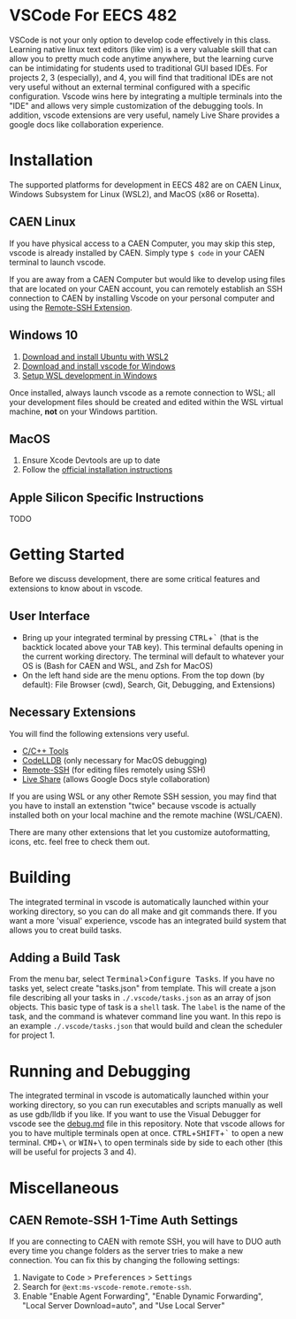 <h1>VSCode For EECS 482</h1>
VSCode is not your only option to develop code effectively in this class. Learning native linux text editors (like vim) is a very valuable skill that can allow you to pretty much code anytime anywhere, but the learning curve can be intimidating for students used to traditional GUI based IDEs. For projects 2, 3 (especially), and 4, you will find that traditional IDEs are not very useful without an external terminal configured with a specific configuration. Vscode wins here by integrating a multiple terminals into the "IDE" and allows very simple customization of the debugging tools. In addition, vscode extensions are very useful, namely Live Share provides a google docs like collaboration experience.


<h1>Installation</h1>

The supported platforms for development in EECS 482 are on CAEN Linux, Windows Subsystem for Linux (WSL2), and MacOS (x86 or Rosetta).

<h2>CAEN Linux</h2>

If you have physical access to a CAEN Computer, you may skip this step, vscode is already installed by CAEN. Simply type `$ code` in your CAEN terminal to launch vscode.

If you are away from a CAEN Computer but would like to develop using files that are located on your CAEN account, you can remotely establish an SSH connection to CAEN by installing Vscode on your personal computer and using the [Remote-SSH Extension](https://marketplace.visualstudio.com/items?itemName=ms-vscode-remote.remote-ssh).

<h2>Windows 10</h2>

1. [Download and install Ubuntu with WSL2](https://docs.microsoft.com/en-us/windows/wsl/install-win10)
2. [Download and install vscode for Windows](https://code.visualstudio.com/docs/setup/windows)
3. [Setup WSL development in Windows](https://code.visualstudio.com/docs/remote/wsl)
   
Once installed, always launch vscode as a remote connection to WSL; all your development files should be created and edited within the WSL virtual machine, **not** on your Windows partition.

<h2>MacOS</h2>

1. Ensure Xcode Devtools are up to date
2. Follow the [official installation instructions](https://code.visualstudio.com/docs/setup/mac)

<h2>Apple Silicon Specific Instructions</h2>

TODO

<h1>Getting Started</h1>

Before we discuss development, there are some critical features and extensions to know about in vscode.

<h2>User Interface</h2>
   
* Bring up your integrated terminal by pressing <kbd>CTRL</kbd>+<kbd>`</kbd> (that is the backtick located above your <kbd>TAB</kbd> key). This terminal defaults opening in the current working directory. The terminal will default to whatever your OS is (Bash for CAEN and WSL, and Zsh for MacOS)
* On the left hand side are the menu options. From the top down (by default): File Browser (cwd), Search, Git, Debugging, and Extensions)

<h2>Necessary Extensions</h2>
You will find the following extensions very useful.

- [C/C++ Tools](https://marketplace.visualstudio.com/items?itemName=ms-vscode.cpptools)
- [CodeLLDB](https://marketplace.visualstudio.com/items?itemName=vadimcn.vscode-lldb) (only necessary for MacOS debugging)
- [Remote-SSH](https://marketplace.visualstudio.com/items?itemName=ms-vscode-remote.remote-ssh) (for editing files remotely using SSH)
- [Live Share](https://marketplace.visualstudio.com/items?itemName=MS-vsliveshare.vsliveshare) (allows Google Docs style collaboration)

If you are using WSL or any other Remote SSH session, you may find that you have to install an extenstion "twice" because vscode is actually installed both on your local machine and the remote machine (WSL/CAEN). 

There are many other extensions that let you customize autoformatting, icons, etc. feel free to check them out.

<h1>Building</h1>

The integrated terminal in vscode is automatically launched within your working directory, so you can do all make and git commands there. If you want a more 'visual' experience, vscode has an integrated build system that allows you to creat build tasks.

<h2>Adding a Build Task</h2>

From the menu bar, select <kbd>Terminal</kbd>><kbd>Configure Tasks</kbd>. If you have no tasks yet, select create "tasks.json" from template. This will create a json file describing all your tasks in `./.vscode/tasks.json` as an array of json objects. This basic type of task is a `shell` task. The `label` is the name of the task, and the command is whatever command line you want. In this repo is an example `./.vscode/tasks.json` that would build and clean the scheduler for project 1. 


<h1>Running and Debugging</h1>

The integrated terminal in vscode is automatically launched within your working directory, so you can run executables and scripts manually as well as use gdb/lldb if you like. If you want to use the Visual Debugger for vscode see the [debug.md](./debug.md) file in this repository. Note that vscode allows for you to have multiple terminals open at once. <kbd>CTRL</kbd>+<kbd>SHIFT</kbd>+<kbd>`</kbd> to open a new terminal. <kbd>CMD</kbd>+<kbd>\\</kbd> or <kbd>WIN</kbd>+<kbd>\\</kbd> to open terminals side by side to each other (this will be useful for projects 3 and 4).
<h1>Miscellaneous</h1>

<h2>CAEN Remote-SSH 1-Time Auth Settings</h2>

If you are connecting to CAEN with remote SSH, you  will have to DUO auth every time you change folders as the server tries to make a new connection. You can fix this by changing the following settings:

1. Navigate to <kbd>Code</kbd> > <kbd>Preferences</kbd> > <kbd>Settings</kbd>
2. Search for `@ext:ms-vscode-remote.remote-ssh`. 
3. Enable "Enable Agent Forwarding", "Enable Dynamic Forwarding", "Local Server Download=auto", and "Use Local Server"
